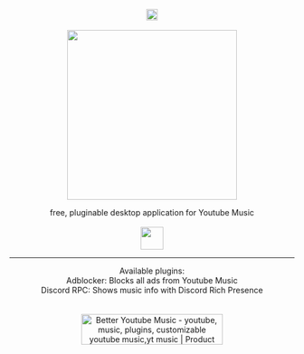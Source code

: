 <p align="center">
<img src="https://i.ibb.co/cgdFWW8/Better-Youtube-Music.png" height="20" alt="Better Youtube Music Youtube Music Desktop Application"/>
<br>
<br>
<img src="https://i.ibb.co/G0W8gxg/Ekran-g-r-nt-s-2022-07-17-212606-1.png" height="300">
<p align="center">free, pluginable desktop application for Youtube Music<br><br>
<a alt="Download Unofficial Youtube Music Desktop Application Better Youtube Music" href="https://halitsever.github.io/better-youtube-music/"><img src="https://i.ibb.co/j5k6tRG/Group-1-3.png" height="40"/></a>
</p>
</p>
<hr>
<p align="center">
Available plugins:
<br>
Adblocker: Blocks all ads from Youtube Music
<br>
Discord RPC: Shows music info with Discord Rich Presence
<br><br><br>
<a href="https://www.producthunt.com/posts/better-youtube-music?utm_source=badge-featured&utm_medium=badge&utm_souce=badge-better&#0045;youtube&#0045;music" target="_blank"><img src="https://api.producthunt.com/widgets/embed-image/v1/featured.svg?post_id=353545&theme=light" alt="Better&#0032;Youtube&#0032;Music - youtube&#0044;&#0032;music&#0044;&#0032;plugins&#0044;&#0032;customizable&#0032;youtube&#0032;music&#0044;yt&#0032;music | Product Hunt" style="width: 250px; height: 54px;" width="250" height="54" /></a>

<br>
</p>
